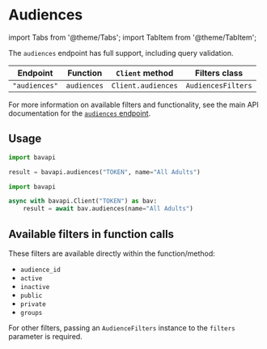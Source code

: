 # Audiences

import Tabs from '@theme/Tabs';
import TabItem from '@theme/TabItem';

The `audiences` endpoint has full support, including query validation.

| Endpoint      | Function    | `Client` method    | Filters class      |
| ------------- | ----------- | ------------------ | ------------------ |
| `"audiences"` | `audiences` | `Client.audiences` | `AudiencesFilters` |

For more information on available filters and functionality, see the main API documentation for the [`audiences` endpoint](/core-resources/audiences.md).

## Usage

<Tabs>
  <TabItem value="sync" label="Sync" default>

```py title="Using top-level functions"
import bavapi

result = bavapi.audiences("TOKEN", name="All Adults")
```

  </TabItem>
  <TabItem value="async" label="Async">

```py title="Using Client asynchronously"
import bavapi

async with bavapi.Client("TOKEN") as bav:
    result = await bav.audiences(name="All Adults")
```

  </TabItem>
</Tabs>

## Available filters in function calls

These filters are available directly within the function/method:

- `audience_id`
- `active`
- `inactive`
- `public`
- `private`
- `groups`

For other filters, passing an `AudienceFilters` instance to the `filters` parameter is required.
